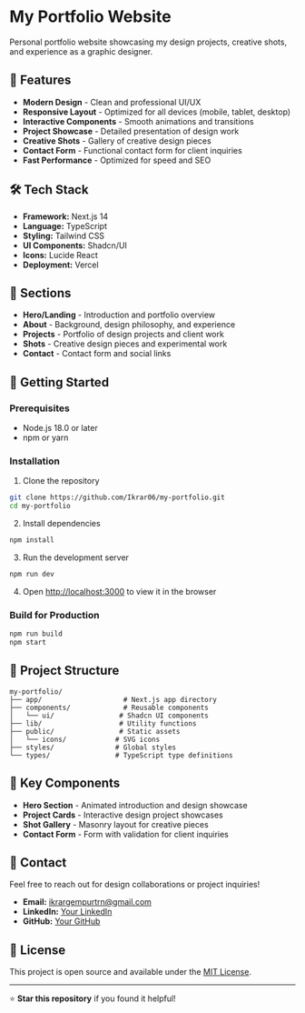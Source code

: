 # My Portfolio Website

Personal portfolio website showcasing my design projects, creative shots, and experience as a graphic designer.

## 🌟 Features

- **Modern Design** - Clean and professional UI/UX
- **Responsive Layout** - Optimized for all devices (mobile, tablet, desktop)
- **Interactive Components** - Smooth animations and transitions
- **Project Showcase** - Detailed presentation of design work
- **Creative Shots** - Gallery of creative design pieces
- **Contact Form** - Functional contact form for client inquiries
- **Fast Performance** - Optimized for speed and SEO

## 🛠️ Tech Stack

- **Framework:** Next.js 14
- **Language:** TypeScript
- **Styling:** Tailwind CSS
- **UI Components:** Shadcn/UI
- **Icons:** Lucide React
- **Deployment:** Vercel

## 📱 Sections

- **Hero/Landing** - Introduction and portfolio overview
- **About** - Background, design philosophy, and experience
- **Projects** - Portfolio of design projects and client work
- **Shots** - Creative design pieces and experimental work
- **Contact** - Contact form and social links

## 🚀 Getting Started

### Prerequisites
- Node.js 18.0 or later
- npm or yarn

### Installation

1. Clone the repository
```bash
git clone https://github.com/Ikrar06/my-portfolio.git
cd my-portfolio
```

2. Install dependencies
```bash
npm install
```

3. Run the development server
```bash
npm run dev
```

4. Open [http://localhost:3000](http://localhost:3000) to view it in the browser

### Build for Production
```bash
npm run build
npm start
```

## 📂 Project Structure

```
my-portfolio/
├── app/                    # Next.js app directory
├── components/             # Reusable components
│   └── ui/                # Shadcn UI components
├── lib/                   # Utility functions
├── public/                # Static assets
│   └── icons/            # SVG icons
├── styles/               # Global styles
└── types/                # TypeScript type definitions
```

## 🎨 Key Components

- **Hero Section** - Animated introduction and design showcase
- **Project Cards** - Interactive design project showcases  
- **Shot Gallery** - Masonry layout for creative pieces
- **Contact Form** - Form with validation for client inquiries

## 📧 Contact

Feel free to reach out for design collaborations or project inquiries!

- **Email:** ikrargempurtrn@gmail.com
- **LinkedIn:** [Your LinkedIn](https://www.linkedin.com/in/ikrar-gempur-tirani-867537283/)
- **GitHub:** [Your GitHub](https://github.com/Ikrar06)

## 📄 License

This project is open source and available under the [MIT License](LICENSE).

---

⭐ **Star this repository** if you found it helpful!